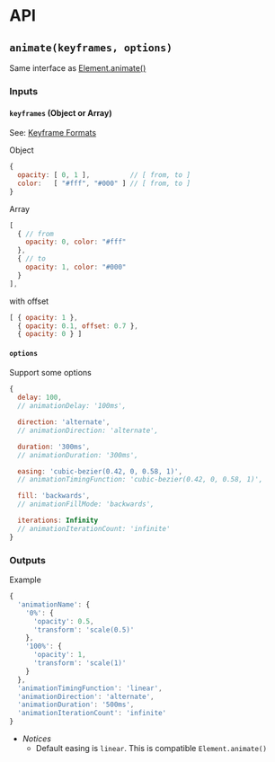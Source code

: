 # API

## `animate(keyframes, options)`
Same interface as [Element.animate()](https://developer.mozilla.org/en-US/docs/Web/API/Element/animate)
### Inputs
#### `keyframes` (Object or Array)
See: [Keyframe Formats](https://developer.mozilla.org/en-US/docs/Web/API/Web_Animations_API/Keyframe_Formats)

Object

```js
{
  opacity: [ 0, 1 ],          // [ from, to ]
  color:   [ "#fff", "#000" ] // [ from, to ]  
}
```
Array

```js
[
  { // from
    opacity: 0, color: "#fff"
  },
  { // to
    opacity: 1, color: "#000"
  }
],
```

with offset

```js
[ { opacity: 1 },
  { opacity: 0.1, offset: 0.7 },
  { opacity: 0 } ]
```

#### `options`

Support some options

```js
{
  delay: 100,
  // animationDelay: '100ms',

  direction: 'alternate',
  // animationDirection: 'alternate',

  duration: '300ms',
  // animationDuration: '300ms',

  easing: 'cubic-bezier(0.42, 0, 0.58, 1)',
  // animationTimingFunction: 'cubic-bezier(0.42, 0, 0.58, 1)',

  fill: 'backwards',
  // animationFillMode: 'backwards',

  iterations: Infinity
  // animationIterationCount: 'infinite'
}
```

### Outputs

Example

```js
{
  'animationName': {
    '0%': {
      'opacity': 0.5,
      'transform': 'scale(0.5)'
    },
    '100%': {
      'opacity': 1,
      'transform': 'scale(1)'
    }
  },
  'animationTimingFunction': 'linear',
  'animationDirection': 'alternate',
  'animationDuration': '500ms',
  'animationIterationCount': 'infinite'
}
```

- *Notices*
  - Default easing is `linear`. This is compatible `Element.animate()`